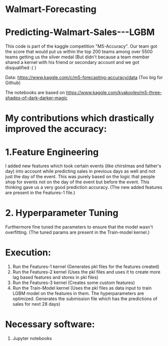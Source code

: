 # Walmart-Forecasting

# Predicting-Walmart-Sales---LGBM

This code is part of the kaggle competition "M5-Accuracy". Our team got the score that would put us within the top 200 teams among over 5500 teams getting us the silver medal (But didn't because a team member shared a kernel with his friend or secondary account and we got disqualified :(  )

Data: https://www.kaggle.com/c/m5-forecasting-accuracy/data (Too big for Github)

The notebooks are based on https://www.kaggle.com/kyakovlev/m5-three-shades-of-dark-darker-magic

# My contributions which drastically improved the accuracy:
# 1.Feature Engineering
I added new features which took certain events (like chirstmas and father's day) into account while predicting sales in previous days as well and not just the
day of the event. This was purely based on the logic that people shop for events not on the day of the event but before the event. This thinking gave us a very good prediction accuracy. (The new added features are present in the Features-1 file.)

# 2. Hyperparameter Tuning
Furthermore fine tuned the parameters to ensure that the model wasn't overfitting. (The tuned params are present in the Train-model kernel.)

# Execution:
1. Run the Features-1 kernel (Generates pkl files for the features created)
2. Run the Features-2 kernel (Uses the pkl files and uses it to create more lag based features and stores in pkl files)
3. Run the Features-3 kernel (Creates some custom features)
4. Run the Train-Model kernel (Uses the pkl files as data input to train LGBM model on the features in them. The hyperparameters are optimized. Generates the submission file which has the predictions of sales for next 28 days)

# Necessary software: 
1. Jupyter notebooks
